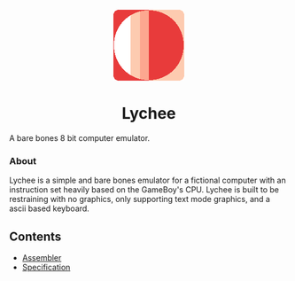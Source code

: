 <p align="center">
	<img src="./lychee.png">
</p>
<h1 align="center">Lychee</h1>

A bare bones 8 bit computer emulator.
### About
Lychee is a simple and bare bones emulator for a fictional computer with an instruction set heavily based on the GameBoy's CPU. Lychee is built to be restraining with no graphics, only supporting text mode graphics, and a ascii based keyboard.

## Contents
- [Assembler](./assembler/)
- [Specification](./spec/)
